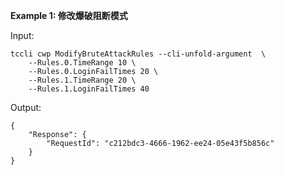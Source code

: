 **Example 1: 修改爆破阻断模式**



Input: 

```
tccli cwp ModifyBruteAttackRules --cli-unfold-argument  \
    --Rules.0.TimeRange 10 \
    --Rules.0.LoginFailTimes 20 \
    --Rules.1.TimeRange 20 \
    --Rules.1.LoginFailTimes 40
```

Output: 
```
{
    "Response": {
        "RequestId": "c212bdc3-4666-1962-ee24-05e43f5b856c"
    }
}
```

